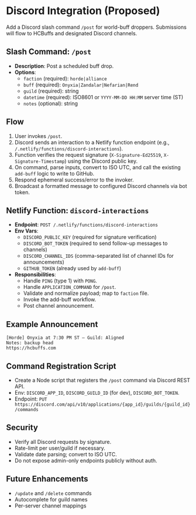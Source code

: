# Discord Integration (Proposed)

Add a Discord slash command `/post` for world-buff droppers. Submissions will flow to HCBuffs and designated Discord channels.

## Slash Command: `/post`
- **Description**: Post a scheduled buff drop.
- **Options**:
  - `faction` (required): `horde|alliance`
  - `buff` (required): `Onyxia|Zandalar|Nefarian|Rend`
  - `guild` (required): string
  - `datetime` (required): ISO8601 or `YYYY-MM-DD HH:MM` server time (ST)
  - `notes` (optional): string

## Flow
1. User invokes `/post`.
2. Discord sends an interaction to a Netlify function endpoint (e.g., `/.netlify/functions/discord-interactions`).
3. Function verifies the request signature (`X-Signature-Ed25519`, `X-Signature-Timestamp`) using the Discord public key.
4. On command, parse inputs, convert to ISO UTC, and call the existing `add-buff` logic to write to GitHub.
5. Respond ephemeral success/error to the invoker.
6. Broadcast a formatted message to configured Discord channels via bot token.

## Netlify Function: `discord-interactions`
- **Endpoint**: `POST /.netlify/functions/discord-interactions`
- **Env Vars**:
  - `DISCORD_PUBLIC_KEY` (required for signature verification)
  - `DISCORD_BOT_TOKEN` (required to send follow-up messages to channels)
  - `DISCORD_CHANNEL_IDS` (comma-separated list of channel IDs for announcements)
  - `GITHUB_TOKEN` (already used by `add-buff`)
- **Responsibilities**:
  - Handle `PING` (type 1) with `PONG`.
  - Handle `APPLICATION_COMMAND` for `/post`.
  - Validate and normalize payload; map to `faction` file.
  - Invoke the add-buff workflow.
  - Post channel announcement.

## Example Announcement
```
[Horde] Onyxia at 7:30 PM ST — Guild: Aligned
Notes: backup head
https://hcbuffs.com
```

## Command Registration Script
- Create a Node script that registers the `/post` command via Discord REST API.
- Env: `DISCORD_APP_ID`, `DISCORD_GUILD_ID` (for dev), `DISCORD_BOT_TOKEN`.
- Endpoint: `PUT https://discord.com/api/v10/applications/{app_id}/guilds/{guild_id}/commands`

## Security
- Verify all Discord requests by signature.
- Rate-limit per user/guild if necessary.
- Validate date parsing; convert to ISO UTC.
- Do not expose admin-only endpoints publicly without auth.

## Future Enhancements
- `/update` and `/delete` commands
- Autocomplete for guild names
- Per-server channel mappings

